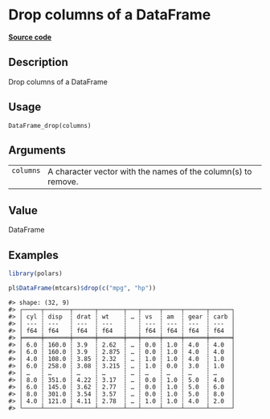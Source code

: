 
# Drop columns of a DataFrame

[**Source code**](https://github.com/pola-rs/r-polars/tree/3908b5beab9ec917b825bad8f9a820caad37cb4a/R/dataframe__frame.R#L350)

## Description

Drop columns of a DataFrame

## Usage

<pre><code class='language-R'>DataFrame_drop(columns)
</code></pre>

## Arguments

<table>
<tr>
<td style="white-space: nowrap; font-family: monospace; vertical-align: top">
<code id="DataFrame_drop_:_columns">columns</code>
</td>
<td>
A character vector with the names of the column(s) to remove.
</td>
</tr>
</table>

## Value

DataFrame

## Examples

``` r
library(polars)

pl$DataFrame(mtcars)$drop(c("mpg", "hp"))
```

    #> shape: (32, 9)
    #> ┌─────┬───────┬──────┬───────┬───┬─────┬─────┬──────┬──────┐
    #> │ cyl ┆ disp  ┆ drat ┆ wt    ┆ … ┆ vs  ┆ am  ┆ gear ┆ carb │
    #> │ --- ┆ ---   ┆ ---  ┆ ---   ┆   ┆ --- ┆ --- ┆ ---  ┆ ---  │
    #> │ f64 ┆ f64   ┆ f64  ┆ f64   ┆   ┆ f64 ┆ f64 ┆ f64  ┆ f64  │
    #> ╞═════╪═══════╪══════╪═══════╪═══╪═════╪═════╪══════╪══════╡
    #> │ 6.0 ┆ 160.0 ┆ 3.9  ┆ 2.62  ┆ … ┆ 0.0 ┆ 1.0 ┆ 4.0  ┆ 4.0  │
    #> │ 6.0 ┆ 160.0 ┆ 3.9  ┆ 2.875 ┆ … ┆ 0.0 ┆ 1.0 ┆ 4.0  ┆ 4.0  │
    #> │ 4.0 ┆ 108.0 ┆ 3.85 ┆ 2.32  ┆ … ┆ 1.0 ┆ 1.0 ┆ 4.0  ┆ 1.0  │
    #> │ 6.0 ┆ 258.0 ┆ 3.08 ┆ 3.215 ┆ … ┆ 1.0 ┆ 0.0 ┆ 3.0  ┆ 1.0  │
    #> │ …   ┆ …     ┆ …    ┆ …     ┆ … ┆ …   ┆ …   ┆ …    ┆ …    │
    #> │ 8.0 ┆ 351.0 ┆ 4.22 ┆ 3.17  ┆ … ┆ 0.0 ┆ 1.0 ┆ 5.0  ┆ 4.0  │
    #> │ 6.0 ┆ 145.0 ┆ 3.62 ┆ 2.77  ┆ … ┆ 0.0 ┆ 1.0 ┆ 5.0  ┆ 6.0  │
    #> │ 8.0 ┆ 301.0 ┆ 3.54 ┆ 3.57  ┆ … ┆ 0.0 ┆ 1.0 ┆ 5.0  ┆ 8.0  │
    #> │ 4.0 ┆ 121.0 ┆ 4.11 ┆ 2.78  ┆ … ┆ 1.0 ┆ 1.0 ┆ 4.0  ┆ 2.0  │
    #> └─────┴───────┴──────┴───────┴───┴─────┴─────┴──────┴──────┘
